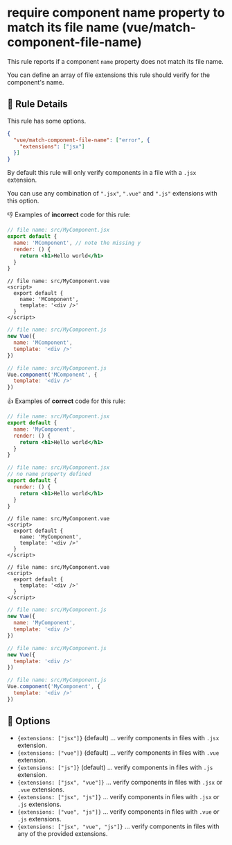 # require component name property to match its file name (vue/match-component-file-name)

This rule reports if a component `name` property does not match its file name.

You can define an array of file extensions this rule should verify for 
the component's name.

## :book: Rule Details

This rule has some options.

```json
{
  "vue/match-component-file-name": ["error", {
    "extensions": ["jsx"]
  }]
}
```

By default this rule will only verify components in a file with a `.jsx` 
extension.

You can use any combination of `".jsx"`, `".vue"` and `".js"` extensions with this option.

:-1: Examples of **incorrect** code for this rule:

```jsx
// file name: src/MyComponent.jsx
export default {
  name: 'MComponent', // note the missing y
  render: () {
    return <h1>Hello world</h1>
  }
}
```

```vue
// file name: src/MyComponent.vue
<script>
  export default {
    name: 'MComponent',
    template: '<div />'
  }
</script>
```

```js
// file name: src/MyComponent.js
new Vue({
  name: 'MComponent',
  template: '<div />'
})
```

```js
// file name: src/MyComponent.js
Vue.component('MComponent', {
  template: '<div />'
})
```

:+1: Examples of **correct** code for this rule:

```jsx
// file name: src/MyComponent.jsx
export default {
  name: 'MyComponent',
  render: () {
    return <h1>Hello world</h1>
  }
}
```

```jsx
// file name: src/MyComponent.jsx
// no name property defined
export default {
  render: () {
    return <h1>Hello world</h1>
  }
}
```

```vue
// file name: src/MyComponent.vue
<script>
  export default {
    name: 'MyComponent',
    template: '<div />'
  }
</script>
```

```vue
// file name: src/MyComponent.vue
<script>
  export default {
    template: '<div />'
  }
</script>
```

```js
// file name: src/MyComponent.js
new Vue({
  name: 'MyComponent',
  template: '<div />'
})
```

```js
// file name: src/MyComponent.js
new Vue({
  template: '<div />'
})
```

```js
// file name: src/MyComponent.js
Vue.component('MyComponent', {
  template: '<div />'
})
```

## :wrench: Options

- `{extensions: ["jsx"]}` (default) ... verify components in files with `.jsx` extension.
- `{extensions: ["vue"]}` (default) ... verify components in files with `.vue` extension.
- `{extensions: ["js"]}` (default) ... verify components in files with `.js` extension.
- `{extensions: ["jsx", "vue"]}` ... verify components in files with `.jsx` or `.vue` extensions.
- `{extensions: ["jsx", "js"]}` ... verify components in files with `.jsx` or `.js` extensions.
- `{extensions: ["vue", "js"]}` ... verify components in files with `.vue` or `.js` extensions.
- `{extensions: ["jsx", "vue", "js"]}` ... verify components in files with any of the 
  provided extensions.
